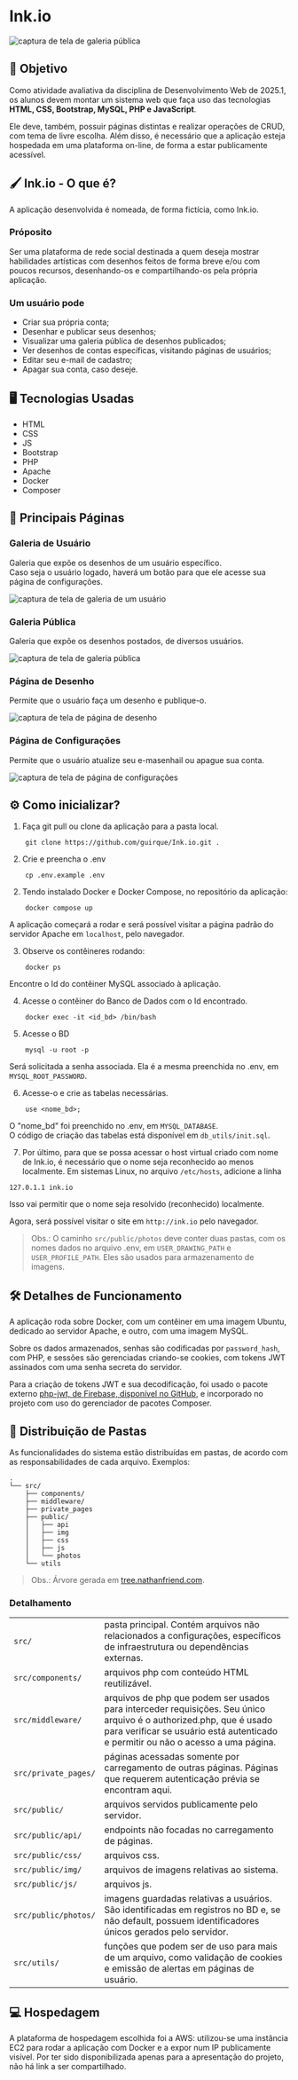 # Ink.io

![captura de tela de galeria pública](src/public/img/readme1.png)

## 🎯 Objetivo

Como atividade avaliativa da disciplina de Desenvolvimento Web de 2025.1, os alunos devem montar um sistema web que faça uso das tecnologias **HTML, CSS, Bootstrap, MySQL, PHP e JavaScript**. 

Ele deve, também, possuir páginas distintas e realizar operações de CRUD, com tema de livre escolha.
Além disso, é necessário que a aplicação esteja hospedada em uma plataforma on-line, de forma a estar publicamente acessível.

## 🖌️ Ink.io - O que é?
A aplicação desenvolvida é nomeada, de forma fictícia, como Ink.io.

### Próposito
Ser uma plataforma de rede social destinada a quem deseja mostrar habilidades artísticas com desenhos feitos de forma breve e/ou com poucos recursos, desenhando-os e compartilhando-os pela própria aplicação. 

### Um usuário pode

- Criar sua própria conta;
- Desenhar e publicar seus desenhos;
- Visualizar uma galeria pública de desenhos publicados;
- Ver desenhos de contas específicas, visitando páginas de usuários;
- Editar seu e-mail de cadastro;
- Apagar sua conta, caso deseje.

## 🖥️ Tecnologias Usadas

- HTML
- CSS
- JS
- Bootstrap
- PHP
- Apache
- Docker
- Composer

## 📄 Principais Páginas

### Galeria de Usuário

Galeria que expõe os desenhos de um usuário específico.  
Caso seja o usuário logado, haverá um botão para que ele acesse sua página de configurações.

![captura de tela de galeria de um usuário](src/public/img/readme1.png)


### Galeria Pública

Galeria que expõe os desenhos postados, de diversos usuários.

![captura de tela de galeria pública](src/public/img/readme2.png)

### Página de Desenho

Permite que o usuário faça um desenho e publique-o.

![captura de tela de página de desenho](src/public/img/readme3.png)

### Página de Configurações

Permite que o usuário atualize seu e-masenhail ou apague sua conta.

![captura de tela de página de configurações](src/public/img/readme4.png)

## ⚙️ Como inicializar?

1. Faça git pull ou clone da aplicação para a pasta local.
```
    git clone https://github.com/guirque/Ink.io.git .
```

2. Crie e preencha o .env
```
    cp .env.example .env
```

2. Tendo instalado Docker e Docker Compose, no repositório da aplicação:
```
    docker compose up
```
A aplicação começará a rodar e será possível visitar a página padrão do servidor Apache em ``localhost``, pelo navegador.

3. Observe os contêineres rodando:
```
    docker ps
```

Encontre o Id do contêiner MySQL associado à aplicação. 

4. Acesse o contêiner do Banco de Dados com o Id encontrado.
```
    docker exec -it <id_bd> /bin/bash
```

5. Acesse o BD

```
    mysql -u root -p
```

Será solicitada a senha associada. Ela é a mesma preenchida no .env, em ``MYSQL_ROOT_PASSWORD``.

6. Acesse-o e crie as tabelas necessárias.
```
    use <nome_bd>;
```
O "nome_bd" foi preenchido no .env, em ``MYSQL_DATABASE``.  
O código de criação das tabelas está disponível em ``db_utils/init.sql``.

7. Por último, para que se possa acessar o host virtual criado com nome de Ink.io, é necessário que o nome seja reconhecido ao menos localmente. Em sistemas Linux, no arquivo `/etc/hosts`, adicione a linha
```
127.0.1.1 ink.io
```
Isso vai permitir que o nome seja resolvido (reconhecido) localmente. 

Agora, será possível visitar o site em `http://ink.io` pelo navegador.

> Obs.: O caminho ``src/public/photos`` deve conter duas pastas, com os nomes dados no arquivo .env, em `USER_DRAWING_PATH` e `USER_PROFILE_PATH`. Eles são usados para armazenamento de imagens.

## 🛠️ Detalhes de Funcionamento

A aplicação roda sobre Docker, com um contêiner em uma imagem Ubuntu, dedicado ao servidor Apache, e outro, com uma imagem MySQL. 

Sobre os dados armazenados, senhas são codificadas por `password_hash`, com PHP, e sessões são gerenciadas criando-se cookies, com tokens JWT assinados com uma senha secreta do servidor. 

Para a criação de tokens JWT e sua decodificação, foi usado o pacote externo [php-jwt, de Firebase, disponível no GitHub](https://github.com/firebase/php-jwt), e incorporado no projeto com uso do gerenciador de pacotes Composer.

## 📁 Distribuição de Pastas

As funcionalidades do sistema estão distribuídas em pastas, de acordo com as responsabilidades de cada arquivo. Exemplos:

```
.
└── src/
    ├── components/
    ├── middleware/
    ├── private_pages
    ├── public/
    │   ├── api
    │   ├── img
    │   ├── css
    │   ├── js
    │   └── photos
    └── utils
```
> Obs.: Árvore gerada em [tree.nathanfriend.com](https://tree.nathanfriend.com/).

### Detalhamento

<table>
<tr>
    <td><code>src/</code></td>
    <td>
    pasta principal. Contém arquivos não relacionados a configurações, específicos de infraestrutura ou dependências externas.
    </td>
</tr>
<tr>
    <td><code>src/components/</code></td>
    <td>
    arquivos php com conteúdo HTML reutilizável.
    </td>
</tr>
<tr>
    <td><code>src/middleware/</code></td>
    <td>
    arquivos de php que podem ser usados para interceder requisições. Seu único arquivo é o authorized.php, que é usado para verificar se usuário está autenticado e permitir ou não o acesso a uma página.
    </td>
</tr>
<tr>
    <td><code>src/private_pages/</code></td>
    <td>
    páginas acessadas somente por carregamento de outras páginas. Páginas que requerem autenticação prévia se encontram aqui.
    </td>
</tr>
<tr>
    <td><code>src/public/</code></td>
    <td>
    arquivos servidos publicamente pelo servidor.
    </td>
</tr>
<tr>
    <td><code>src/public/api/</code></td>
    <td>
    endpoints não focadas no carregamento de páginas.
    </td>
</tr>
<tr>
    <td><code>src/public/css/</code></td>
    <td>
    arquivos css.
    </td>
</tr>
<tr>
    <td><code>src/public/img/</code></td>
    <td>
    arquivos de imagens relativas ao sistema.
    </td>
</tr>
<tr>
    <td><code>src/public/js/</code></td>
    <td>
    arquivos js.
    </td>
</tr>
<tr>
    <td><code>src/public/photos/</code></td>
    <td>
    imagens guardadas relativas a usuários. São identificadas em registros no BD e, se não default, possuem identificadores únicos gerados pelo servidor.
    </td>
</tr>
<tr>
    <td><code>src/utils/</code></td>
    <td>
    funções que podem ser de uso para mais de um arquivo, como validação de cookies e emissão de alertas em páginas de usuário.
    </td>
</tr>
</table>

## 💻 Hospedagem

A plataforma de hospedagem escolhida foi a AWS: utilizou-se uma instância EC2 para rodar a aplicação com Docker e a expor num IP publicamente visível. Por ter sido disponibilizada apenas para a apresentação do projeto, não há link a ser compartilhado.